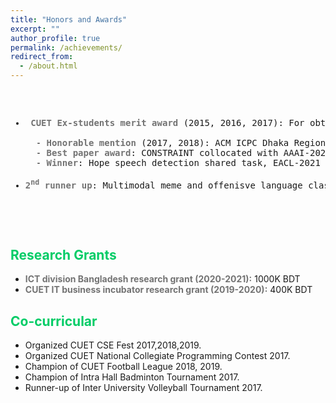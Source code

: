 ```yaml
---
title: "Honors and Awards"
excerpt: ""
author_profile: true
permalink: /achievements/
redirect_from: 
  - /about.html
---
```

<pre>
<ul>
  <li> <b><font color= "#737373" >CUET Ex-students merit award</font></b> (2015, 2016, 2017): For obtaining highest GPA in an academic year</li>
  - <b><font color= "#737373" >Honorable mention</font></b> (2017, 2018): ACM ICPC Dhaka Regional
  - <b><font color= "#737373" >Best paper award</font></b>: CONSTRAINT collocated with AAAI-2021
  - <b><font color= "#737373" >Winner</font></b>: Hope speech detection shared task, EACL-2021
  <li><b><font color= "#737373" >2<sup>nd</sup> runner up</font></b>: Multimodal meme and offenisve language classification shared task, EACL-2021</li>
 
</ul>
</pre>
<!-- - <b><font color= "#737373" >27<sup>th</sup> position</font></b> (among 1600+ teams): ACM ICPC Dhaka Regional Preliminary, 2017
- <b><font color= "#737373" >31<sup>st</sup> position</font></b> (among 150 selected teams): National Collegiate Programming Contest, 2017
* <b><font color= "#737373" >5<sup>th</sup> position</font></b> (among 70+ teams): Divisional Programming Contest, 2017
* <b><font color= "#737373" >1<sup>st</sup> position</font></b> (among 50 teams): Inter University Programming Contest, 2016
* <b><font color= "#737373" >Best internship trainee award</font></b> (2017): For doing best team project
* <b><font color= "#737373" >Technical scholarship</font></b> (2014-2018): To get position among top 50% students in the class
* <b><font color= "#737373" >Primary & high school scholarship</font></b> (2005, 2008): Government of Bangladesh
 -->

## <font color="#00cc66"> Research Grants</font>

 * <b><font color= "#737373" >ICT division Bangladesh research grant (2020-2021):</font></b> 1000K BDT
 * <b><font color= "#737373" >CUET IT business incubator research grant (2019-2020):</font></b> 400K BDT
 
## <font color="#00cc66"> Co-curricular</font>

   * Organized CUET CSE Fest 2017,2018,2019.
   * Organized CUET National Collegiate Programming Contest 2017.
   * Champion of CUET Football League 2018, 2019.
   * Champion of Intra Hall Badminton Tournament 2017.
   * Runner-up of Inter University Volleyball Tournament 2017.
